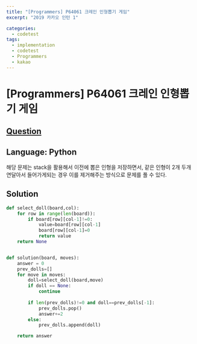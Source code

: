 ```yaml
---
title: "[Programmers] P64061 크레인 인형뽑기 게임"
excerpt: "2019 카카오 인턴 1"

categories:
  - codetest
tags:
  - implementation
  - codetest
  - Programmers
  - kakao
---
```

# [Programmers] P64061 크레인 인형뽑기 게임
## [Question](https://school.programmers.co.kr/learn/courses/30/lessons/64061)
## Language: Python

해당 문제는 stack을 활용해서 이전에 뽑은 인형을 저장하면서, 같은 인형이 2개 두개 연달아서 들어가게되는 경우 이를 제거해주는 방식으로 문제를 풀 수 있다.

## Solution 
    
```python
def select_doll(board,col):
    for row in range(len(board)):
        if board[row][col-1]!=0:
            value=board[row][col-1]
            board[row][col-1]=0
            return value
    return None


def solution(board, moves):
    answer = 0
    prev_dolls=[]
    for move in moves:
        doll=select_doll(board,move)
        if doll == None:
            continue
            
        if len(prev_dolls)!=0 and doll==prev_dolls[-1]:
            prev_dolls.pop()
            answer+=2 
        else:
            prev_dolls.append(doll)

    return answer
```

